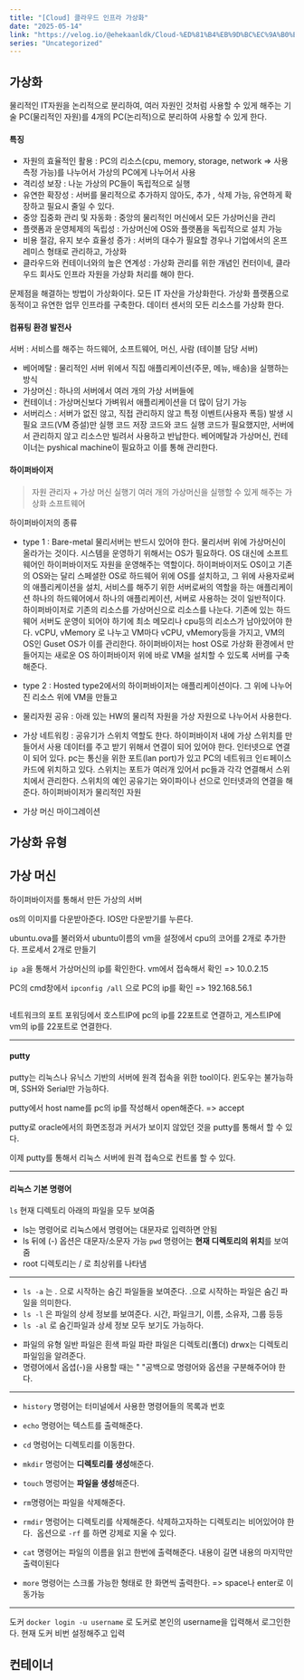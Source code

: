 ```yaml
---
title: "[Cloud] 클라우드 인프라 가상화"
date: "2025-05-14"
link: "https://velog.io/@ehekaanldk/Cloud-%ED%81%B4%EB%9D%BC%EC%9A%B0%EB%93%9C-%EC%9D%B8%ED%94%84%EB%9D%BC-%EA%B0%80%EC%83%81%ED%99%94"
series: "Uncategorized"
---
```


<h2 id="가상화">가상화</h2>
<p>물리적인 IT자원을 논리적으로 분리하여, 여러 자원인 것처럼 사용할 수 있게 해주는 기술
PC(물리적인 자원)를 4개의 PC(논리적)으로 분리하여 사용할 수 있게 한다. </p>
<h4 id="특징"><strong>특징</strong></h4>
<ul>
<li>자원의 효율적인 활용 
: PC의 리소스(cpu, memory, storage, network =&gt; 사용측정 가능)를 나누어서 가상의 PC에게 나누어서 사용</li>
<li>격리성 보장
: 나눈 가상의 PC들이 독립적으로 실행</li>
<li>유연한 확장성
: 서버를 물리적으로 추가하지 않아도, 추가 , 삭제 가능, 유연하게 확장하고 필요시 줄일 수 있다.</li>
<li>중앙 집중화 관리 및 자동화
: 중앙의 물리적인 머신에서 모든 가상머신을 관리</li>
<li>플랫폼과 운영체제의 독립성
: 가상머신에 OS와 플랫폼을 독립적으로 설치 가능</li>
<li>비용 절감, 유지 보수 효율성 증가
: 서버의 대수가 필요할 경우나 기업에서의 온프레미스 형태로 관리하고, 가상화</li>
<li>클라우드와 컨테이너와의 높은 연계성
: 가상화 관리를 위한 개념인 컨터이네, 클라우드 회사도 인프라 자원을 가상화 처리를 해야 한다.</li>
</ul>
<p>문제점을 해결하는 방법이 가상화이다.
모든 IT 자산을 가상화한다. 
가상화 플랫폼으로 동적이고 유연한 업무 인프라를 구축한다. 
데이터 센서의 모든 리소스를 가상화 한다. </p>
<h4 id="컴퓨팅-환경-발전사">컴퓨팅 환경 발전사</h4>
<p>서버 : 서비스를 해주는 하드웨어, 소프트웨어, 머신, 사람 (테이블 담당 서버)</p>
<ul>
<li>베어메탈 : 물리적인 서버 위에서 직집 애플리케이션(주문, 메뉴, 배송)을 실행하는 방식</li>
<li>가상머신 : 하나의 서버에서 여러 개의 가상 서버들에 </li>
<li>컨테이너 : 가상머신보다 가벼워서 애플리케이션을 더 많이 담기 가능</li>
<li>서버리스 : 서버가 없진 않고, 직접 관리하지 않고 특정 이벤트(사용자 폭등) 발생 시 필요 코드(VM 증설)만 실행
코드 저장 코드와 코드 실행 코드가 필요했지만, 서버에서 관리하지 않고 리소스만 빌려서 사용하고 반납한다. 
베어메탈과 가상머신, 컨테이너는 pyshical machine이 필요하고 이를 통해 관리한다. </li>
</ul>
<h4 id="하이퍼바이저">하이퍼바이저</h4>
<blockquote>
<p>자원 관리자 + 가상 머신 실행기
여러 개의 가상머신을 실행할 수 있게 해주는 가상화 소프트웨어</p>
</blockquote>
<p>하이퍼바이저의 종류</p>
<ul>
<li><p>type 1 : Bare-metal
물리서버는 반드시 있어야 한다. 물리서버 위에 가상머신이 올라가는 것이다. 
시스템을 운영하기 위해서는 OS가 필요하다. 
OS 대신에 소프트웨어인 하이퍼바이저도 자원을 운영해주는 역할이다. 
하이퍼바이저도 OS이고 기존의 OS와는 달리 스페셜한 OS로 
하드웨어 위에 OS를 설치하고, 그 위에 사용자로써의 애플리케이션을 설치, 서비스를 해주기 위한 서버로써의 역할을 하는 애플리케이션
하나의 하드웨어에서 하나의 애플리케이션, 서버로 사용하는 것이 일반적이다. 
하이퍼바이저로 기존의 리소스를 가상머신으로 리소스를 나눈다. 
기존에 있는 하드웨어 서버도 운영이 되어야 하기에 최소 메모리나 cpu등의 리소스가 남아있어야 한다. 
vCPU, vMemory 로 나누고 VM마다 vCPU, vMemory등을 가지고, VM의 OS인 Guset OS가 이를 관리한다. 
하이퍼바이저는 host OS로 
가상화 환경에서 만들어지는 새로운 OS
하이퍼바이저 위에 바로 VM을 설치할 수 있도록 서버를 구축해준다.</p>
</li>
<li><p>type 2 : Hosted
type2에서의 하이퍼바이저는 애플리케이션이다. 그 위에 나누어진 리소스 위에 VM을 만들고 </p>
</li>
<li><p>물리자원 공유 : 아래 있는 HW의 물리적 자원을 가상 자원으로 나누어서 사용한다. </p>
</li>
<li><p>가상 네트워킹 : 공유기가 스위치 역할도 한다. 하이퍼바이저 내에 가상 스위치를 만들어서 사용
데이터를 주고 받기 위해서 연결이 되어 있어야 한다. 인터넷으로 연결이 되어 있다. pc는 통신을 위한 포트(lan port)가 있고 PC의 네트워크 인ㅌ페이스 카드에 위치하고 있다. 
스위치는 포트가 여러개 있어서 pc들과 각각 연결해서 스위치에서 관리한다. 스위치의 예인 공유기는 와이파이나 선으로 인터넷과의 연결을 해준다. 
하이퍼바이저가 물리적인 자원</p>
</li>
<li><p>가상 머신 마이그레이션</p>
</li>
</ul>
<h2 id="가상화-유형">가상화 유형</h2>
<h2 id="가상-머신">가상 머신</h2>
<p>하이퍼바이저를 통해서 만든 가상의 서버</p>
<p>os의 이미지를 다운받아준다. IOS만 다운받기를 누른다.
<img alt="" src="https://velog.velcdn.com/images/ehekaanldk/post/5a99e10f-c8f5-45f4-811f-a809ad3ba483/image.png" /></p>
<p>ubuntu.ova를 불러와서 ubuntu이름의 vm을 설정에서 cpu의 코어를 2개로 추가한다. 프로세서 2개로 만들기</p>
<p><code>ip a</code>을 통해서 가상머신의 ip를 확인한다. vm에서 접속해서 확인 =&gt; 10.0.2.15
<img alt="" src="https://velog.velcdn.com/images/ehekaanldk/post/16a79aa5-0a0c-4caf-b579-f85c9d88feb2/image.png" /></p>
<p>PC의 cmd창에서 <code>ipconfig /all</code> 으로 PC의 ip를 확인 =&gt; 192.168.56.1</p>
<p><img alt="" src="https://velog.velcdn.com/images/ehekaanldk/post/61107590-59a1-41f9-835a-fb4c160e4455/image.png" /></p>
<p>네트워크의 포트 포워딩에서 호스트IP에 pc의 ip를 22포트로 연결하고, 게스트IP에 vm의 ip를 22포트로 연결한다.
<img alt="" src="https://velog.velcdn.com/images/ehekaanldk/post/7b50b9c5-2b6c-4d70-b31b-cee6cdebba61/image.png" />
<img alt="" src="https://velog.velcdn.com/images/ehekaanldk/post/1ec2a84f-28a9-49a7-87b4-482d22709664/image.png" /></p>
<hr />
<h4 id="putty">putty</h4>
<p>putty는 리눅스나 유닉스 기반의 서버에 원격 접속을 위한 tool이다. 윈도우는 불가능하며, SSH와 Serial만 가능하다.</p>
<p>putty에서 host name를 pc의 ip를 작성해서 open해준다. =&gt; accept
<img alt="" src="https://velog.velcdn.com/images/ehekaanldk/post/93f0944c-423f-4a2b-9307-1e01d6121106/image.png" /></p>
<p>putty로 oracle에서의 화면조정과 커서가 보이지 않았던 것을 putty를 통해서 할 수 있다. 
<img alt="" src="https://velog.velcdn.com/images/ehekaanldk/post/4e68bf2b-7a6c-429b-a909-1743742c0f67/image.png" /></p>
<p>이제 putty를 통해서 리눅스 서버에 원격 접속으로 컨트롤 할 수 있다. </p>
<hr />
<h4 id="리눅스-기본-명령어">리눅스 기본 명령어</h4>
<p><code>ls</code> 현재 디렉토리 아래의 파일을 모두 보여줌</p>
<ul>
<li>ls는 명령어로 리눅스에서 명령어는 대문자로 입력하면 안됨</li>
<li>ls 뒤에 (-) 옵션은 대문자/소문자 가능
<code>pwd</code> 명령어는 <strong>현재 디렉토리의 위치</strong>를 보여줌</li>
<li>root 디렉토리는 / 로 최상위를 나타냄
<img alt="" src="https://velog.velcdn.com/images/ehekaanldk/post/1c15a94f-1910-4874-b841-bc706cba6a83/image.png" /></li>
</ul>
<hr />
<ul>
<li><code>ls -a</code> 는 . 으로 시작하는 숨긴 파일들을 보여준다. .으로 시작하는 파일은 숨긴 파일을 의미한다. </li>
<li><code>ls -l</code> 은 파일의 상세 정보를 보여준다. 시간, 파일크기, 이름, 소유자, 그룹 등등</li>
<li><code>ls -al</code> 로 숨긴파일과 상세 정보 모두 보기도 가능하다.
<img alt="" src="https://velog.velcdn.com/images/ehekaanldk/post/17de3780-e315-4c26-828b-a1ed48edea54/image.png" /></li>
</ul>
<ul>
<li>파일의 유형
일반 파일은 흰색 파일
파란 파일은 디렉토리(폴더)
drwx는 디렉토리 파일임을 알려준다. </li>
<li>명령어에서 옵셥(-)을 사용할 때는 &quot; &quot;공백으로 명령어와 옵션을 구분해주어야 한다. </li>
</ul>
<hr />
<ul>
<li><p><code>history</code> 명령어는 터미널에서 사용한 명령어들의 목록과 번호
<img alt="" src="https://velog.velcdn.com/images/ehekaanldk/post/bf5970e5-6333-4692-857c-e39d16b4a834/image.png" /></p>
</li>
<li><p><code>echo</code> 명령어는 텍스트를 출력해준다.
<img alt="" src="https://velog.velcdn.com/images/ehekaanldk/post/3ad697a8-2411-4ced-9b04-c64f15756a87/image.png" /></p>
</li>
<li><p><code>cd</code> 명렁어는 디렉토리를 이동한다. </p>
</li>
<li><p><code>mkdir</code> 명렁어는 <strong>디렉토리를 생성</strong>해준다.
<img alt="" src="https://velog.velcdn.com/images/ehekaanldk/post/871903aa-0094-424a-a6b5-9f326337e355/image.png" /></p>
</li>
<li><p><code>touch</code> 명렁어는 <strong>파일을 생성</strong>해준다. 
<img alt="" src="https://velog.velcdn.com/images/ehekaanldk/post/f983b309-8276-4b9f-a00a-fe92fe1f9dce/image.png" /></p>
</li>
<li><p><code>rm</code>명령어는 파일을 삭제해준다. 
<img alt="" src="https://velog.velcdn.com/images/ehekaanldk/post/8127fdd3-9021-4817-a4e2-360d8431900e/image.png" /></p>
</li>
<li><p><code>rmdir</code> 명렁어는 디렉토리를 삭제해준다. 
삭제하고자하는 디렉토리는 비어있어야 한다. 
<img alt="" src="https://velog.velcdn.com/images/ehekaanldk/post/898a87b2-560c-4d3d-a374-96b44612d948/image.png" />
옵션으로 <code>-rf</code> 를 하면 강제로 지울 수 있다.
<img alt="" src="https://velog.velcdn.com/images/ehekaanldk/post/b120e4e4-f76d-4e0a-87f3-4c4a8efb5dc3/image.png" /></p>
</li>
<li><p><code>cat</code> 명령어는 파일의 이름을 읽고 한번에 출력해준다. 내용이 길면 내용의 마지막만 출력이된다
<img alt="" src="https://velog.velcdn.com/images/ehekaanldk/post/28b97159-bd77-4c79-960e-cbed07844916/image.png" /></p>
</li>
<li><p><code>more</code> 명령어는 스크롤 가능한 형태로 한 화면씩 출력한다. =&gt; space나 enter로 이동가능
<img alt="" src="https://velog.velcdn.com/images/ehekaanldk/post/8bf0390e-a509-4fad-8059-98c6c27840f7/image.png" /></p>
</li>
</ul>
<hr />
<p>도커 
<code>docker login -u username</code> 로 도커로 본인의 username을 입력해서 로그인한다.
현재 도커 비번 설정해주고 입력</p>
<h2 id="컨테이너">컨테이너</h2>

